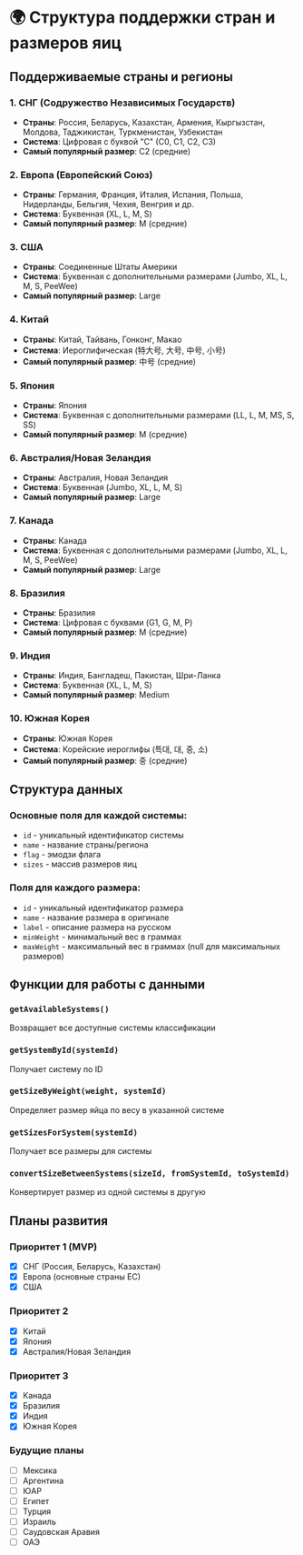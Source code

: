 # 🌍 Структура поддержки стран и размеров яиц

## Поддерживаемые страны и регионы

### 1. СНГ (Содружество Независимых Государств)
- **Страны**: Россия, Беларусь, Казахстан, Армения, Кыргызстан, Молдова, Таджикистан, Туркменистан, Узбекистан
- **Система**: Цифровая с буквой "С" (С0, С1, С2, С3)
- **Самый популярный размер**: С2 (средние)

### 2. Европа (Европейский Союз)
- **Страны**: Германия, Франция, Италия, Испания, Польша, Нидерланды, Бельгия, Чехия, Венгрия и др.
- **Система**: Буквенная (XL, L, M, S)
- **Самый популярный размер**: M (средние)

### 3. США
- **Страны**: Соединенные Штаты Америки
- **Система**: Буквенная с дополнительными размерами (Jumbo, XL, L, M, S, PeeWee)
- **Самый популярный размер**: Large

### 4. Китай
- **Страны**: Китай, Тайвань, Гонконг, Макао
- **Система**: Иероглифическая (特大号, 大号, 中号, 小号)
- **Самый популярный размер**: 中号 (средние)

### 5. Япония
- **Страны**: Япония
- **Система**: Буквенная с дополнительными размерами (LL, L, M, MS, S, SS)
- **Самый популярный размер**: M (средние)

### 6. Австралия/Новая Зеландия
- **Страны**: Австралия, Новая Зеландия
- **Система**: Буквенная (Jumbo, XL, L, M, S)
- **Самый популярный размер**: Large

### 7. Канада
- **Страны**: Канада
- **Система**: Буквенная с дополнительными размерами (Jumbo, XL, L, M, S, PeeWee)
- **Самый популярный размер**: Large

### 8. Бразилия
- **Страны**: Бразилия
- **Система**: Цифровая с буквами (G1, G, M, P)
- **Самый популярный размер**: M (средние)

### 9. Индия
- **Страны**: Индия, Бангладеш, Пакистан, Шри-Ланка
- **Система**: Буквенная (XL, L, M, S)
- **Самый популярный размер**: Medium

### 10. Южная Корея
- **Страны**: Южная Корея
- **Система**: Корейские иероглифы (특대, 대, 중, 소)
- **Самый популярный размер**: 중 (средние)

## Структура данных

### Основные поля для каждой системы:
- `id` - уникальный идентификатор системы
- `name` - название страны/региона
- `flag` - эмодзи флага
- `sizes` - массив размеров яиц

### Поля для каждого размера:
- `id` - уникальный идентификатор размера
- `name` - название размера в оригинале
- `label` - описание размера на русском
- `minWeight` - минимальный вес в граммах
- `maxWeight` - максимальный вес в граммах (null для максимальных размеров)

## Функции для работы с данными

### `getAvailableSystems()`
Возвращает все доступные системы классификации

### `getSystemById(systemId)`
Получает систему по ID

### `getSizeByWeight(weight, systemId)`
Определяет размер яйца по весу в указанной системе

### `getSizesForSystem(systemId)`
Получает все размеры для системы

### `convertSizeBetweenSystems(sizeId, fromSystemId, toSystemId)`
Конвертирует размер из одной системы в другую

## Планы развития

### Приоритет 1 (MVP)
- [x] СНГ (Россия, Беларусь, Казахстан)
- [x] Европа (основные страны ЕС)
- [x] США

### Приоритет 2
- [x] Китай
- [x] Япония
- [x] Австралия/Новая Зеландия

### Приоритет 3
- [x] Канада
- [x] Бразилия
- [x] Индия
- [x] Южная Корея

### Будущие планы
- [ ] Мексика
- [ ] Аргентина
- [ ] ЮАР
- [ ] Египет
- [ ] Турция
- [ ] Израиль
- [ ] Саудовская Аравия
- [ ] ОАЭ

